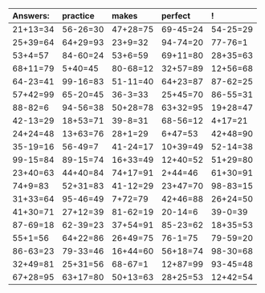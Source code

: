 | Answers: | practice | makes | perfect | ! |
| :--- | :--- | :--- | :--- | :--- |
| 21+13=34 | 56-26=30 | 47+28=75 | 69-45=24 | 54-25=29 | 
| 25+39=64 | 64+29=93 | 23+9=32 | 94-74=20 | 77-76=1 | 
| 53+4=57 | 84-60=24 | 53+6=59 | 69+11=80 | 28+35=63 | 
| 68+11=79 | 5+40=45 | 80-68=12 | 32+57=89 | 12+56=68 | 
| 64-23=41 | 99-16=83 | 51-11=40 | 64+23=87 | 87-62=25 | 
| 57+42=99 | 65-20=45 | 36-3=33 | 25+45=70 | 86-55=31 | 
| 88-82=6 | 94-56=38 | 50+28=78 | 63+32=95 | 19+28=47 | 
| 42-13=29 | 18+53=71 | 39-8=31 | 68-56=12 | 4+17=21 | 
| 24+24=48 | 13+63=76 | 28+1=29 | 6+47=53 | 42+48=90 | 
| 35-19=16 | 56-49=7 | 41-24=17 | 10+39=49 | 52-14=38 | 
| 99-15=84 | 89-15=74 | 16+33=49 | 12+40=52 | 51+29=80 | 
| 23+40=63 | 44+40=84 | 74+17=91 | 2+44=46 | 61+30=91 | 
| 74+9=83 | 52+31=83 | 41-12=29 | 23+47=70 | 98-83=15 | 
| 31+33=64 | 95-46=49 | 7+72=79 | 42+46=88 | 26+24=50 | 
| 41+30=71 | 27+12=39 | 81-62=19 | 20-14=6 | 39-0=39 | 
| 87-69=18 | 62-39=23 | 37+54=91 | 85-23=62 | 18+35=53 | 
| 55+1=56 | 64+22=86 | 26+49=75 | 76-1=75 | 79-59=20 | 
| 86-63=23 | 79-33=46 | 16+44=60 | 56+18=74 | 98-30=68 | 
| 32+49=81 | 25+31=56 | 68-67=1 | 12+87=99 | 93-45=48 | 
| 67+28=95 | 63+17=80 | 50+13=63 | 28+25=53 | 12+42=54 | 
